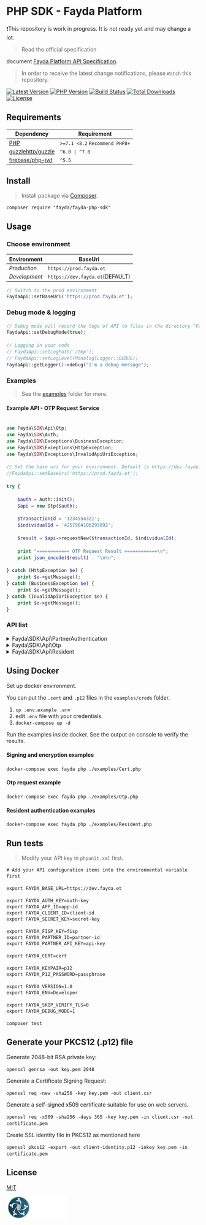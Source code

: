 # PHP SDK - Fayda Platform

❗This repository is work in progress. It is not ready yet and may change a lot.

> Read the official specification
>
document [Fayda Platform API Specification](https://nidp.atlassian.net/wiki/spaces/FAPIQ/pages/633733136/Fayda+Platform+API+Specification).
> In order to receive the latest change notifications, please `Watch` this repository.

[![Latest Version](https://img.shields.io/github/release/Fayda-Community/fayda-php-sdk.svg)](https://github.com/Fayda-Community/fayda-php-sdk/releases)
[![PHP Version](https://img.shields.io/packagist/php-v/fayda/fayda-php-sdk.svg?color=green)](https://secure.php.net)
[![Build Status](https://travis-ci.org/Fayda-Community/fayda-php-sdk.svg?branch=main)](https://travis-ci.org/Fayda-Community/fayda-php-sdk)
[![Total Downloads](https://poser.pugx.org/fayda/fayda-php-sdk/downloads)](https://packagist.org/packages/fayda/fayda-php-sdk)
[![License](https://poser.pugx.org/fayda/fayda-php-sdk/license)](LICENSE)
<!-- [![Total Lines](https://tokei.rs/b1/github/Fayda-Community/fayda-php-sdk)](https://github.com/Fayda-Community/fayda-php-sdk) -->
<!-- [![Packagist](https://img.shields.io/packagist/dt/fayda/fayda-php-sdk.svg)](https://packagist.org/packages/fayda/fayda-php-sdk) -->
<!-- [![License](https://img.shields.io/packagist/l/fayda/fayda-php-sdk.svg)](LICENSE) -->

## Requirements

| Dependency                                              | Requirement                    |
|---------------------------------------------------------|--------------------------------|
| [PHP](https://secure.php.net/manual/en/install.php)     | `>=7.1 <8.2` `Recommend PHP8+` |
| [guzzlehttp/guzzle](https://github.com/guzzle/guzzle)   | <code>^6.0 &#124; ^7.0</code>  | 
| [firebase/php-jwt](https://github.com/firebase/php-jwt) | `^5.5`                         |

## Install

> Install package via [Composer](https://getcomposer.org/).

```shell
composer require "fayda/fayda-php-sdk"
```

## Usage

### Choose environment

| Environment   | BaseUri                         |
|---------------|---------------------------------|
| *Production*  | `https://prod.fayda.et`         |
| *Development* | `https://dev.fayda.et`(DEFAULT) |

```php
// Switch to the prod environment
FaydaApi::setBaseUri('https://prod.fayda.et');
```

### Debug mode & logging

```php
// Debug mode will record the logs of API to files in the directory "FaydaApi::getLogPath()" according to the minimum log level "FaydaApi::getLogLevel()".
FaydaApi::setDebugMode(true);

// Logging in your code
// FaydaApi::setLogPath('/tmp');
// FaydaApi::setLogLevel(Monolog\Logger::DEBUG);
FaydaApi::getLogger()->debug("I'm a debug message");
```

### Examples

> See the [examples](examples) folder for more.

#### Example API - OTP Request Service

```php

use Fayda\SDK\Api\Otp;
use Fayda\SDK\Auth;
use Fayda\SDK\Exceptions\BusinessException;
use Fayda\SDK\Exceptions\HttpException;
use Fayda\SDK\Exceptions\InvalidApiUriException;

// Set the base uri for your environment. Default is https://dev.fayda.et
//FaydaApi::setBaseUri('https://prod.fayda.et');

try {

    $auth = Auth::init();
    $api = new Otp($auth);

    $transactionId = '1234554321';
    $individualId = '4257964106293892';
    
    $result = $api->requestNew($transactionId, $individualId);
    
    print "============ OTP Request Result ============\n";
    print json_encode($result) . "\n\n";
    
} catch (HttpException $e) {
    print $e->getMessage();
} catch (BusinessException $e) {
    print $e->getMessage();
} catch (InvalidApiUriException $e) {
    print $e->getMessage();
}

```

### API list

<details>
<summary>Fayda\SDK\Api\PartnerAuthentication</summary>

| API                                                 | Description                                                                                                                     |
|-----------------------------------------------------|---------------------------------------------------------------------------------------------------------------------------------|
| Fayda\SDK\Api\PartnerAuthentication::authenticate() | https://nidp.atlassian.net/wiki/spaces/FAPIQ/pages/633733136/Fayda+Platform+API+Specification#1.-Client-Authentication--Service |

</details>

<details>
<summary>Fayda\SDK\Api\Otp</summary>

| API                             | Description                                                                                                           |
|---------------------------------|-----------------------------------------------------------------------------------------------------------------------|
| Fayda\SDK\Api\Otp::requestNew() | https://nidp.atlassian.net/wiki/spaces/FAPIQ/pages/633733136/Fayda+Platform+API+Specification#2.--OTP-Request-Service |

</details>

<details>
<summary>Fayda\SDK\Api\Resident</summary>

| API                                         | Description                                                                                                                       |
|---------------------------------------------|-----------------------------------------------------------------------------------------------------------------------------------|
| Fayda\SDK\Api\Resident::authenticateYesNo() | https://nidp.atlassian.net/wiki/spaces/FAPIQ/pages/633733136/Fayda+Platform+API+Specification#3.-Resident-Authentication--Service |
| Fayda\SDK\Api\Resident::authenticateKyc()   | https://nidp.atlassian.net/wiki/spaces/FAPIQ/pages/633733136/Fayda+Platform+API+Specification#4.-Resident-e-KYC-Service           |

</details>

## Using Docker

Set up docker environment.

You can put the `.cert` and `.p12` files in the `examples/creds` folder.

1. `cp .env.example .env`
2. edit `.env` file with your credentials.
3. `docker-compose up -d`

Run the examples inside docker. See the output on console to verify the results.

#### Signing and encryption examples

`docker-compose exec fayda php ./examples/Cert.php`

#### Otp request example

`docker-compose exec fayda php ./examples/Otp.php`

#### Resident authentication examples

`docker-compose exec fayda php ./examples/Resident.php`

## Run tests

> Modify your API key in `phpunit.xml` first.

```shell
# Add your API configuration items into the environmental variable first     
        
export FAYDA_BASE_URL=https://dev.fayda.et

export FAYDA_AUTH_KEY=auth-key
export FAYDA_APP_ID=app-id
export FAYDA_CLIENT_ID=client-id
export FAYDA_SECRET_KEY=secret-key

export FAYDA_FISP_KEY=fisp
export FAYDA_PARTNER_ID=partner-id
export FAYDA_PARTNER_API_KEY=api-key

export FAYDA_CERT=cert

export FAYDA_KEYPAIR=p12
export FAYDA_P12_PASSWORD=passphrase

export FAYDA_VERSION=1.0
export FAYDA_ENV=Developer

export FAYDA_SKIP_VERIFY_TLS=0
export FAYDA_DEBUG_MODE=1

composer test
```

## Generate your PKCS12 (.p12) file

Generate 2048-bit RSA private key:

`openssl genrsa -out key.pem 2048`

Generate a Certificate Signing Request:

`openssl req -new -sha256 -key key.pem -out client.csr`

Generate a self-signed x509 certificate suitable for use on web servers.

`openssl req -x509 -sha256 -days 365 -key key.pem -in client.csr -out certificate.pem`

Create SSL identity file in PKCS12 as mentioned here

`openssl pkcs12 -export -out client-identity.p12 -inkey key.pem -in certificate.pem`

## License

[MIT](LICENSE)

![Ethiopian National ID](nid_logo.png "Fayda")
